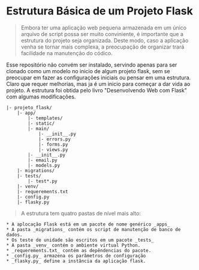 # Estrutura Básica de um Projeto Flask

> Embora ter uma aplicação web pequena armazenada em um único arquivo de script possa ser muito conviniente, é importante que a estrutura do projeto seja organizada. Deste modo, caso a aplicação venha se tornar mais complexa, a preocupação de organizar trará facilidade na manutenção do códico.

Esse repositório não convém ser instalado, servindo apenas para ser clonado como um modelo no inicio de algum projeto flask, sem se preocupar em fazer as configurações iniciais ou pensar em uma estrutura. Claro que requer melhorias, mas ja é um inicio para começar a dar vida ao projeto. A estrutura foi obtida pelo livro "Desenvolvendo Web com Flask" com algumas modificações.

```
|- projeto_flask/
    |- app/
        |- templates/
        |- static/
        |- main/
            |- __init__.py
            |- errors.py
            |- forms.py
            |- views.py
        |- __init__.py
        |- email.py
        |- models.py
    |- migrations/
    |- tests/
        |- test*.py
    |- venv/
    |- requerements.txt
    |- config.py
    |- flasky.py
```

> A estrutura tem quatro pastas de nível mais alto:

    * A aplocação Flask está em um pacote de nome genérico _apps_
    * A pasta _migrations_ contém os script de manutenção de banco de dados.
    * Os teste de unidade são escritos em um pacote _tests_
    * A pasta _venv_ contém o ambiente virtual Python.
    * _requerements.txt_ contém as depêndencias do pacote.
    * _config.py_ armazena os parâmetros de configuração
    * _flasky.py_ define a instância da aplicação flask.